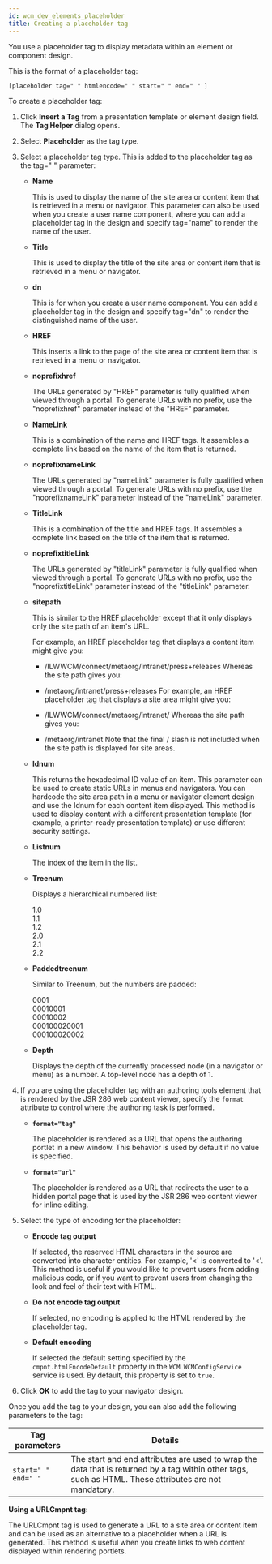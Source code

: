 ```yaml
---
id: wcm_dev_elements_placeholder
title: Creating a placeholder tag
---
```





You use a placeholder tag to display metadata within an element or component design.

This is the format of a placeholder tag:

```
[placeholder tag=" " htmlencode=" " start=" " end=" " ]
```

To create a placeholder tag:

1.  Click **Insert a Tag** from a presentation template or element design field. The **Tag Helper** dialog opens.

2.  Select **Placeholder** as the tag type.

3.  Select a placeholder tag type. This is added to the placeholder tag as the tag=" " parameter:

    -   **Name**

        This is used to display the name of the site area or content item that is retrieved in a menu or navigator. This parameter can also be used when you create a user name component, where you can add a placeholder tag in the design and specify tag="name" to render the name of the user.

    -   **Title**

        This is used to display the title of the site area or content item that is retrieved in a menu or navigator.

    -   **dn**

        This is for when you create a user name component. You can add a placeholder tag in the design and specify tag="dn" to render the distinguished name of the user.

    -   **HREF**

        This inserts a link to the page of the site area or content item that is retrieved in a menu or navigator.

    -   **noprefixhref**

        The URLs generated by "HREF" parameter is fully qualified when viewed through a portal. To generate URLs with no prefix, use the "noprefixhref" parameter instead of the "HREF" parameter.

    -   **NameLink**

        This is a combination of the name and HREF tags. It assembles a complete link based on the name of the item that is returned.

    -   **noprefixnameLink**

        The URLs generated by "nameLink" parameter is fully qualified when viewed through a portal. To generate URLs with no prefix, use the "noprefixnameLink" parameter instead of the "nameLink" parameter.

    -   **TitleLink**

        This is a combination of the title and HREF tags. It assembles a complete link based on the title of the item that is returned.

    -   **noprefixtitleLink**

        The URLs generated by "titleLink" parameter is fully qualified when viewed through a portal. To generate URLs with no prefix, use the "noprefixtitleLink" parameter instead of the "titleLink" parameter.

    -   **sitepath**

        This is similar to the HREF placeholder except that it only displays only the site path of an item's URL.

        For example, an HREF placeholder tag that displays a content item might give you:

        -   /ILWWCM/connect/metaorg/intranet/press+releases
        Whereas the site path gives you:

        -   /metaorg/intranet/press+releases
        For example, an HREF placeholder tag that displays a site area might give you:

        -   /ILWWCM/connect/metaorg/intranet/
        Whereas the site path gives you:

        -   /metaorg/intranet
        Note that the final / slash is not included when the site path is displayed for site areas.

    -   **Idnum**

        This returns the hexadecimal ID value of an item. This parameter can be used to create static URLs in menus and navigators. You can hardcode the site area path in a menu or navigator element design and use the Idnum for each content item displayed. This method is used to display content with a different presentation template \(for example, a printer-ready presentation template\) or use different security settings.

    -   **Listnum**

        The index of the item in the list.

    -   **Treenum**

        Displays a hierarchical numbered list:

        1.0  
         1.1  
         1.2  
         2.0  
         2.1  
         2.2

    -   **Paddedtreenum**

        Similar to Treenum, but the numbers are padded:

        0001  
         00010001  
         00010002  
         000100020001  
         000100020002

    -   **Depth**

        Displays the depth of the currently processed node \(in a navigator or menu\) as a number. A top-level node has a depth of 1.

4.  If you are using the placeholder tag with an authoring tools element that is rendered by the JSR 286 web content viewer, specify the `format` attribute to control where the authoring task is performed.

    -   **`format="tag"`**

        The placeholder is rendered as a URL that opens the authoring portlet in a new window. This behavior is used by default if no value is specified.

    -   **`format="url"`**

        The placeholder is rendered as a URL that redirects the user to a hidden portal page that is used by the JSR 286 web content viewer for inline editing.

5.  Select the type of encoding for the placeholder:

    -   **Encode tag output**

        If selected, the reserved HTML characters in the source are converted into character entities. For example, '<' is converted to '&lt;'. This method is useful if you would like to prevent users from adding malicious code, or if you want to prevent users from changing the look and feel of their text with HTML.

    -   **Do not encode tag output**

        If selected, no encoding is applied to the HTML rendered by the placeholder tag.

    -   **Default encoding**

        If selected the default setting specified by the `cmpnt.htmlEncodeDefault` property in the `WCM WCMConfigService` service is used. By default, this property is set to `true`.

6.  Click **OK** to add the tag to your navigator design.


Once you add the tag to your design, you can also add the following parameters to the tag:

|Tag parameters|Details|
|--------------|-------|
|`start=" "` <br> `end=" "`|The start and end attributes are used to wrap the data that is returned by a tag within other tags, such as HTML. These attributes are not mandatory.|

**Using a URLCmpnt tag:**

The URLCmpnt tag is used to generate a URL to a site area or content item and can be used as an alternative to a placeholder when a URL is generated. This method is useful when you create links to web content displayed within rendering portlets.

